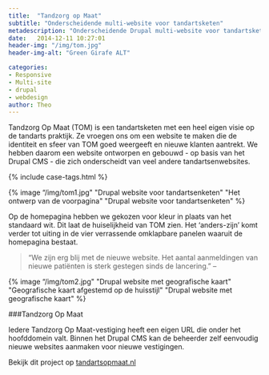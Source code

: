 ```yaml
---
title:  "Tandzorg op Maat"
subtitle: "Onderscheidende multi-website voor tandartsketen"
metadescription: "Onderscheidende Drupal multi-website voor tandartsketen"
date:   2014-12-11 10:27:01
header-img: "/img/tom.jpg"
header-img-alt: "Green Girafe ALT"

categories:
- Responsive 
- Multi-site 
- drupal 
- webdesign
author: Theo
---
```

Tandzorg Op Maat (TOM) is een tandartsketen met een heel eigen visie op de tandarts praktijk. Ze vroegen ons om een website te maken die de identiteit en sfeer van TOM goed weergeeft en nieuwe klanten aantrekt. We hebben daarom een website ontworpen en gebouwd - op basis van het Drupal CMS - die zich onderscheidt van veel andere tandartsenwebsites.

{% include case-tags.html %}

{% image “/img/tom1.jpg" "Drupal website voor tandartsenketen" "Het ontwerp van de voorpagina" "Drupal website voor tandartsenketen" %}

Op de homepagina hebben we gekozen voor kleur in plaats van het standaard wit. Dit laat de huiselijkheid van TOM zien. Het ‘anders-zijn’ komt verder tot uiting in de vier verrassende omklapbare panelen waaruit de homepagina bestaat.

> “We zijn erg blij met de nieuwe website. Het aantal aanmeldingen van nieuwe patiënten is sterk gestegen sinds de lancering.” – 

{% image “/img/tom2.jpg" "Drupal website met geografische kaart" "Geografische kaart afgestemd op de huisstijl" "Drupal website met geografische kaart" %}

###Tandzorg Op Maat

Iedere Tandzorg Op Maat-vestiging heeft een eigen URL die onder het hoofddomein valt. Binnen het Drupal CMS kan de beheerder zelf eenvoudig nieuwe websites aanmaken voor nieuwe vestigingen.

Bekijk dit project op <a href="http://tandartsopmaat.nl/" target="_blank">tandartsopmaat.nl</a>
